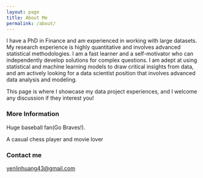 ```yaml
---
layout: page
title: About Me
permalink: /about/
---
```


I have a PhD in Finance and am experienced in working with large datasets. My research experience is highly quantitative and involves advanced statistical methodologies. I am a fast learner and a self-motivator who can independently develop solutions for complex questions. I am adept at using statistical and machine learning models to draw critical insights from data, and am actively looking for a data scientist position that involves advanced data analysis and modeling.

This page is where I showcase my data project experiences, and I welcome any discussion if they interest you! 

### More Information

Huge baseball fan(Go Braves!).

A casual chess player and movie lover  

### Contact me

[yenlinhuang43@gmail.com](mailto:yenlinhuang43@gmail.com)